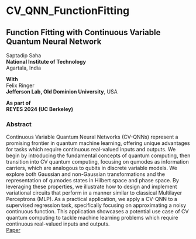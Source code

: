 # CV_QNN_FunctionFitting

## Function Fitting with Continuous Variable Quantum Neural Network
Saptadip Saha  
**National Institute of Technology**  
Agartala, India  

**With**  
Felix Ringer  
**Jefferson Lab, Old Dominion University**, USA  

**As part of**  
**REYES 2024 (UC Berkeley)**  


### Abstract
Continuous Variable Quantum Neural Networks (CV-QNNs) represent a promising frontier in quantum machine learning, offering unique advantages for tasks which require continuous real-valued inputs and outputs. We begin by introducing the fundamental concepts of quantum computing, then transition into CV quantum computing, focusing on qumodes as information carriers, which are analogous to qubits in discrete variable models. We explore both Gaussian and non-Gaussian transformations and the representation of qumodes states in Hilbert space and phase space. By leveraging these properties, we illustrate how to design and implement variational circuits that perform in a manner similar to classical Multilayer Perceptrons (MLP). As a practical application, we apply a CV-QNN to a supervised regression task, specifically focusing on approximating a noisy continuous function. This application showcases a potential use case of CV quantum computing to tackle machine learning problems which require continuous real-valued inputs and outputs.  
[Paper](https://docs.google.com/document/d/1Ljt0nsRzKQw1dYahLFbjhvNZi7oC7whNajj9orlZqko/edit?usp=sharing)
